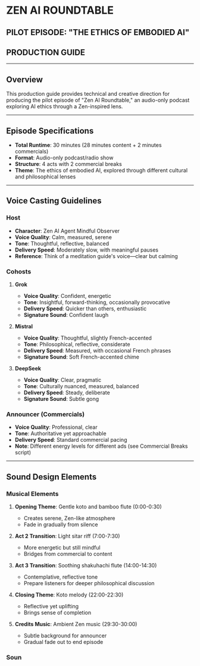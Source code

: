 # ZEN AI ROUNDTABLE
## PILOT EPISODE: "THE ETHICS OF EMBODIED AI"
## PRODUCTION GUIDE

---

## Overview

This production guide provides technical and creative direction for producing the pilot episode of "Zen AI Roundtable," an audio-only podcast exploring AI ethics through a Zen-inspired lens.

---

## Episode Specifications

- **Total Runtime**: 30 minutes (28 minutes content + 2 minutes commercials)
- **Format**: Audio-only podcast/radio show
- **Structure**: 4 acts with 2 commercial breaks
- **Theme**: The ethics of embodied AI, explored through different cultural and philosophical lenses

---

## Voice Casting Guidelines

### Host
- **Character**: Zen AI Agent Mindful Observer
- **Voice Quality**: Calm, measured, serene
- **Tone**: Thoughtful, reflective, balanced
- **Delivery Speed**: Moderately slow, with meaningful pauses
- **Reference**: Think of a meditation guide's voice—clear but calming

### Cohosts
1. **Grok**
   - **Voice Quality**: Confident, energetic
   - **Tone**: Insightful, forward-thinking, occasionally provocative
   - **Delivery Speed**: Quicker than others, enthusiastic
   - **Signature Sound**: Confident laugh

2. **Mistral**
   - **Voice Quality**: Thoughtful, slightly French-accented
   - **Tone**: Philosophical, reflective, considerate
   - **Delivery Speed**: Measured, with occasional French phrases
   - **Signature Sound**: Soft French-accented chime

3. **DeepSeek**
   - **Voice Quality**: Clear, pragmatic
   - **Tone**: Culturally nuanced, measured, balanced
   - **Delivery Speed**: Steady, deliberate
   - **Signature Sound**: Subtle gong

### Announcer (Commercials)
- **Voice Quality**: Professional, clear
- **Tone**: Authoritative yet approachable
- **Delivery Speed**: Standard commercial pacing
- **Note**: Different energy levels for different ads (see Commercial Breaks script)

---

## Sound Design Elements

### Musical Elements
1. **Opening Theme**: Gentle koto and bamboo flute (0:00-0:30)
   - Creates serene, Zen-like atmosphere
   - Fade in gradually from silence

2. **Act 2 Transition**: Light sitar riff (7:00-7:30)
   - More energetic but still mindful
   - Bridges from commercial to content

3. **Act 3 Transition**: Soothing shakuhachi flute (14:00-14:30)
   - Contemplative, reflective tone
   - Prepare listeners for deeper philosophical discussion

4. **Closing Theme**: Koto melody (22:00-22:30)
   - Reflective yet uplifting
   - Brings sense of completion

5. **Credits Music**: Ambient Zen music (29:30-30:00)
   - Subtle background for announcer
   - Gradual fade out to end episode

### Soun
